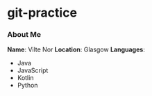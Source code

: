 # git-practice

### About Me

**Name**: Vilte Nor
**Location**: Glasgow
**Languages**:
- Java
- JavaScript
- Kotlin
- Python